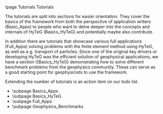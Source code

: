 \page Tutorials Tutorials

The tutorials are split into sections for easier orientation. They cover the
basics of the framework from both the perspective of application writers
(Basic_Apps) to people who want to delve deeper into the concepts and internals
of HyTeG (Basics_HyTeG) and potentially maybe also contribute.

In addition there are tutorials that showcase various full applications
(Full_Apps) solving problems with the finite element method using HyTeG,
as well as e.g. transport of particles. Since one of the original key drivers
or developing HyTeG was the efficient solution of geophysical applications, we
have a section ((Basics_HyTeG) demonstrating how to solve different benchmark
problems from the geophysics community. These can serve as a good starting
point for geophysicists to use the framework.

Extending the number of tutorials is an action item on our todo list.

* \subpage Basics_Apps
* \subpage Basics_HyTeG
* \subpage Full_Apps
* \subpage Geophysics_Benchmarks
